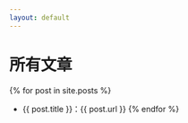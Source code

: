 ```yaml
---
layout: default
---
```


# 所有文章
{% for post in site.posts %}
- {{ post.title }}：{{ post.url }}
{% endfor %}